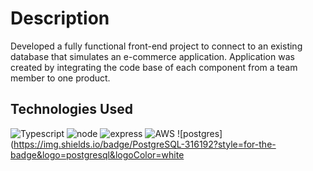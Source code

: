 # Description

Developed a fully functional front-end project to connect to an existing database that simulates an e-commerce application. Application was created by integrating the code base of each component from a team member to one product.

## Technologies Used

![Typescript](https://img.shields.io/badge/TypeScript-007ACC?style=for-the-badge&logo=typescript&logoColor=white) ![node](https://img.shields.io/badge/Node.js-43853D?style=for-the-badge&logo=node.js&logoColor=white) ![express](https://img.shields.io/badge/Express.js-000000?style=for-the-badge&logo=express&logoColor=white) ![AWS](https://img.shields.io/badge/AWS-%23FF9900.svg?style=for-the-badge&logo=amazon-aws&logoColor=white) ![postgres](https://img.shields.io/badge/PostgreSQL-316192?style=for-the-badge&logo=postgresql&logoColor=white
